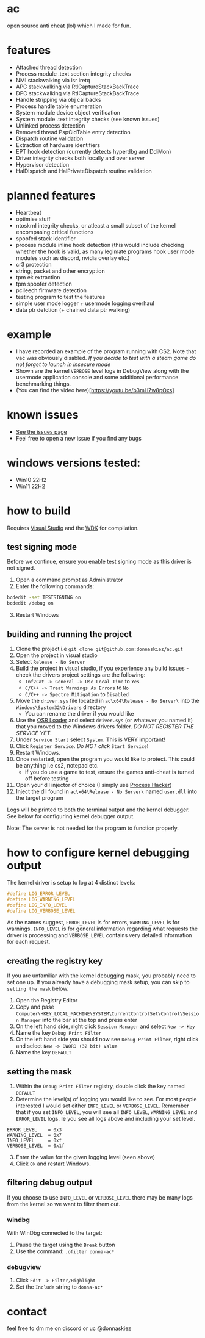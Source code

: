 # ac

open source anti cheat (lol) which I made for fun.

# features

- Attached thread detection
- Process module .text section integrity checks
- NMI stackwalking via isr iretq
- APC stackwalking via RtlCaptureStackBackTrace
- DPC stackwalking via RtlCaptureStackBackTrace
- Handle stripping via obj callbacks
- Process handle table enumeration
- System module device object verification
- System module .text integrity checks (see known issues)
- Unlinked process detection
- Removed thread PspCidTable entry detection
- Dispatch routine validation
- Extraction of hardware identifiers
- EPT hook detection (currently detects hyperdbg and DdiMon)
- Driver integrity checks both locally and over server
- Hypervisor detection
- HalDispatch and HalPrivateDispatch routine validation

# planned features

- Heartbeat
- optimise stuff 
- ntoskrnl integrity checks, or atleast a small subset of the kernel encompasing critical functions
- spoofed stack identifier
- process module inline hook detection (this would include checking whether the hook is valid, as many legimate programs hook user mode modules such as discord, nvidia overlay etc.)
- cr3 protection 
- string, packet and other encryption
- tpm ek extraction
- tpm spoofer detection
- pcileech firmware detection 
- testing program to test the features
- simple user mode logger + usermode logging overhaul
- data ptr detction (+ chained data ptr walking)

# example

- I have recorded an example of the program running with CS2. Note that vac was obviously disabled. *If you decide to test with a steam game do not forget to launch in insecure mode*
- Shown are the kernel `VERBOSE` level logs in DebugView along with the usermode application console and some additional performance benchmarking things.
- (You can find the video here)[https://youtu.be/b3mH7w8pOxs]

# known issues

- [See the issues page](https://github.com/donnaskiez/ac/issues)
- Feel free to open a new issue if you find any bugs

# windows versions tested:

- Win10 22H2
- Win11 22H2

# how to build

Requires [Visual Studio](https://visualstudio.microsoft.com/downloads/) and the [WDK](https://learn.microsoft.com/en-us/windows-hardware/drivers/download-the-wdk) for compilation.

## test signing mode

Before we continue, ensure you enable test signing mode as this driver is not signed.

1. Open a command prompt as Administrator
2. Enter the following commands:

```bash
bcdedit -set TESTSIGNING on
bcdedit /debug on
```

3. Restart Windows

## building and running the project

1. Clone the project i.e `git clone git@github.com:donnaskiez/ac.git`
2. Open the project in visual studio
3. Select `Release - No Server`
4. Build the project in visual studio, if you experience any build issues - check the drivers project settings are the following:
	- `Inf2Cat -> General -> Use Local Time` to `Yes`
	- `C/C++ -> Treat Warnings As Errors` to `No`
	- `C/C++ -> Spectre Mitigation` to `Disabled`
5. Move the `driver.sys` file located in `ac\x64\Release - No Server\` into the `Windows\System32\Drivers` directory
	- You can rename the driver if you would like
6. Use the [OSR Loader](https://www.osronline.com/article.cfm%5Earticle=157.htm) and select `driver.sys` (or whatever you named it) that you moved to the Windows drivers folder. *DO NOT REGISTER THE SERVICE YET*.
7. Under `Service Start` select `System`. This is VERY important!
8. Click `Register Service`. *Do NOT click* `Start Service`!
9. Restart Windows. 
10. Once restarted, open the program you would like to protect. This could be anything i.e cs2, notepad etc.
	- if you do use a game to test, ensure the games anti-cheat is turned off before testing
11. Open your dll injector of choice (I simply use [Process Hacker](https://processhacker.sourceforge.io/))
12. Inject the dll found in `ac\x64\Release - No Server\` named `user.dll` into the target program

Logs will be printed to both the terminal output and the kernel debugger. See below for configuring kernel debugger output.

Note: The server is not needed for the program to function properly.

# how to configure kernel debugging output

The kernel driver is setup to log at 4 distinct levels:

```C
#define LOG_ERROR_LEVEL  
#define LOG_WARNING_LEVEL
#define LOG_INFO_LEVEL   
#define LOG_VERBOSE_LEVEL
```

As the names suggest, `ERROR_LEVEL` is for errors, `WARNING_LEVEL` is for warnings. `INFO_LEVEL` is for general information regarding what requests the driver is processing and `VERBOSE_LEVEL` contains very detailed information for each request.

## creating the registry key

If you are unfamiliar with the kernel debugging mask, you probably need to set one up. If you already have a debugging mask setup, you can skip to `setting the mask` below.

1. Open the Registry Editor
2. Copy and pase `Computer\HKEY_LOCAL_MACHINE\SYSTEM\CurrentControlSet\Control\Session Manager` into the bar at the top and press enter
3. On the left hand side, right click `Session Manager` and select `New -> Key`
4. Name the key `Debug Print Filter`
5. On the left hand side you should now see `Debug Print Filter`, right click and select `New -> DWORD (32 bit) Value`
6. Name the key `DEFAULT`

## setting the mask

1. Within the `Debug Print Filter` registry, double click the key named `DEFAULT`
2. Determine the level(s) of logging you would like to see. For most people interested I would set either `INFO_LEVEL` or `VERBOSE_LEVEL`. Remember that if you set `INFO_LEVEL`, you will see all `INFO_LEVEL`, `WARNING_LEVEL` and `ERROR_LEVEL` logs. Ie you see all logs above and including your set level.

```
ERROR_LEVEL    = 0x3
WARNING_LEVEL  = 0x7
INFO_LEVEL     = 0xf
VERBOSE_LEVEL  = 0x1f
```

3. Enter the value for the given logging level (seen above)
4. Click `Ok` and restart Windows.

## filtering debug output

If you choose to use `INFO_LEVEL` or `VERBOSE_LEVEL` there may be many logs from the kernel so we want to filter them out.

### windbg

With WinDbg connected to the target:

1. Pause the target using the `Break` button
2. Use the command: `.ofilter donna-ac*`

### debugview

1. Click `Edit -> Filter/Highlight`
2. Set the `Include` string to `donna-ac*`

# contact

feel free to dm me on discord or uc @donnaskiez